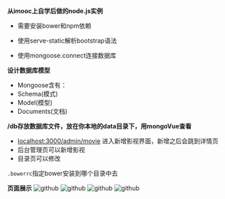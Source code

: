 __从imooc上自学后做的node.js实例__
- 需要安装bower和npm依赖

- 使用serve-static解析bootstrap语法
- 使用mongoose.connect连接数据库

__设计数据库模型__
- Mongoose含有：
- Schema(模式)
- Model(模型)
- Documents(文档)

__/db存放数据库文件，放在你本地的data目录下，用mongoVue查看__

- [localhost:3000/admin/movie](#) 进入新增影视界面，新增之后会跳到详情页
- 后台管理页可以新增影视
- 目录页可以修改

`.bowerrc`指定bower安装到哪个目录中去

__页面展示__
![github](https://github.com/liuqiuchen/Node-Movie/tree/master/showImg/s01.png)
![github](https://github.com/liuqiuchen/Node-Movie/tree/master/showImg/s02.png)
![github](https://github.com/liuqiuchen/Node-Movie/tree/master/showImg/s03.png)
![github](https://github.com/liuqiuchen/Node-Movie/tree/master/showImg/s04.png)
